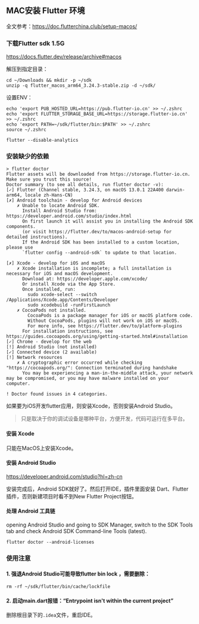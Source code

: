 ## MAC安装 Flutter 环境

全文参考：https://doc.flutterchina.club/setup-macos/

### 下载Flutter sdk 1.5G

https://docs.flutter.dev/release/archive#macos

解压到指定目录：

```shell
cd ~/Downloads && mkdir -p ~/sdk
unzip -q flutter_macos_arm64_3.24.3-stable.zip -d ~/sdk/
```

设置ENV：

```shell
echo 'export PUB_HOSTED_URL=https://pub.flutter-io.cn' >> ~/.zshrc
echo 'export FLUTTER_STORAGE_BASE_URL=https://storage.flutter-io.cn' >> ~/.zshrc
echo 'export PATH=~/sdk/flutter/bin:$PATH' >> ~/.zshrc
source ~/.zshrc

flutter --disable-analytics
```

### 安装缺少的依赖

```shell
> flutter doctor
Flutter assets will be downloaded from https://storage.flutter-io.cn. Make sure you trust this source!
Doctor summary (to see all details, run flutter doctor -v):
[✓] Flutter (Channel stable, 3.24.3, on macOS 13.0.1 22A400 darwin-arm64, locale zh-Hans-CN)
[✗] Android toolchain - develop for Android devices
    ✗ Unable to locate Android SDK.
      Install Android Studio from: https://developer.android.com/studio/index.html
      On first launch it will assist you in installing the Android SDK components.
      (or visit https://flutter.dev/to/macos-android-setup for detailed instructions).
      If the Android SDK has been installed to a custom location, please use
      `flutter config --android-sdk` to update to that location.

[✗] Xcode - develop for iOS and macOS
    ✗ Xcode installation is incomplete; a full installation is necessary for iOS and macOS development.
      Download at: https://developer.apple.com/xcode/
      Or install Xcode via the App Store.
      Once installed, run:
        sudo xcode-select --switch /Applications/Xcode.app/Contents/Developer
        sudo xcodebuild -runFirstLaunch
    ✗ CocoaPods not installed.
        CocoaPods is a package manager for iOS or macOS platform code.
        Without CocoaPods, plugins will not work on iOS or macOS.
        For more info, see https://flutter.dev/to/platform-plugins
      For installation instructions, see https://guides.cocoapods.org/using/getting-started.html#installation
[✓] Chrome - develop for the web
[!] Android Studio (not installed)
[✓] Connected device (2 available)
[!] Network resources
    ✗ A cryptographic error occurred while checking "https://cocoapods.org/": Connection terminated during handshake
      You may be experiencing a man-in-the-middle attack, your network may be compromised, or you may have malware installed on your computer.

! Doctor found issues in 4 categories.
```

如果要为iOS开发flutter应用，则安装Xcode，否则安装Android Studio。

> 只是取决于你的调试设备是哪种平台，方便开发，代码可运行在多平台。

#### 安装 Xcode

只能在MacOS上安装Xcode。

#### 安装 Android Studio

https://developer.android.com/studio?hl=zh-cn

安装完成后，Android SDK就好了。然后打开IDE，插件里面安装 Dart、Flutter 插件，否则新建项目时看不到New Flutter Project按钮。

#### 处理 Android 工具链

opening Android Studio and going to SDK Manager, switch to the SDK Tools tab and check Android
SDK Command-line Tools (latest).

```shell
flutter doctor --android-licenses
```

### 使用注意

#### 1. 强退Android Studio可能导致flutter bin lock ，需要删除：

```shell
rm -rf ~/sdk/flutter/bin/cache/lockfile
```

#### 2. 启动main.dart报错：“Entrypoint isn't within the current project”

删除根目录下的`.idea`文件，重启IDE。

